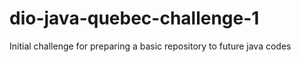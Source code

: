 # dio-java-quebec-challenge-1
Initial challenge for preparing a basic repository to future java codes
